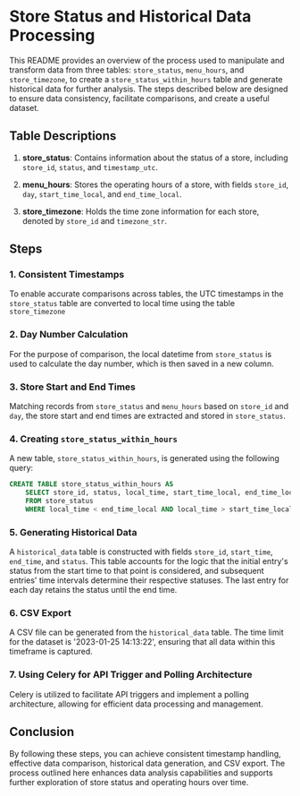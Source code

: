 # Store Status and Historical Data Processing

This README provides an overview of the process used to manipulate and transform data from three tables: `store_status`, `menu_hours`, and `store_timezone`, to create a `store_status_within_hours` table and generate historical data for further analysis. The steps described below are designed to ensure data consistency, facilitate comparisons, and create a useful dataset.

## Table Descriptions

1. **store_status**: Contains information about the status of a store, including `store_id`, `status`, and `timestamp_utc`.

2. **menu_hours**: Stores the operating hours of a store, with fields `store_id`, `day`, `start_time_local`, and `end_time_local`.

3. **store_timezone**: Holds the time zone information for each store, denoted by `store_id` and `timezone_str`.

## Steps

### 1. Consistent Timestamps

To enable accurate comparisons across tables, the UTC timestamps in the `store_status` table are converted to local time using the table `store_timezone`

### 2. Day Number Calculation

For the purpose of comparison, the local datetime from `store_status` is used to calculate the day number, which is then saved in a new column.

### 3. Store Start and End Times

Matching records from `store_status` and `menu_hours` based on `store_id` and `day`, the store start and end times are extracted and stored in `store_status`.

### 4. Creating `store_status_within_hours`

A new table, `store_status_within_hours`, is generated using the following query:
```sql
CREATE TABLE store_status_within_hours AS
    SELECT store_id, status, local_time, start_time_local, end_time_local, custom_day_number
    FROM store_status
    WHERE local_time < end_time_local AND local_time > start_time_local;
```

### 5. Generating Historical Data

A `historical_data` table is constructed with fields `store_id`, `start_time`, `end_time`, and `status`. This table accounts for the logic that the initial entry's status from the start time to that point is considered, and subsequent entries' time intervals determine their respective statuses. The last entry for each day retains the status until the end time.

### 6. CSV Export

A CSV file can be generated from the `historical_data` table. The time limit for the dataset is '2023-01-25 14:13:22', ensuring that all data within this timeframe is captured.

### 7. Using Celery for API Trigger and Polling Architecture

Celery is utilized to facilitate API triggers and implement a polling architecture, allowing for efficient data processing and management.

## Conclusion

By following these steps, you can achieve consistent timestamp handling, effective data comparison, historical data generation, and CSV export. The process outlined here enhances data analysis capabilities and supports further exploration of store status and operating hours over time.